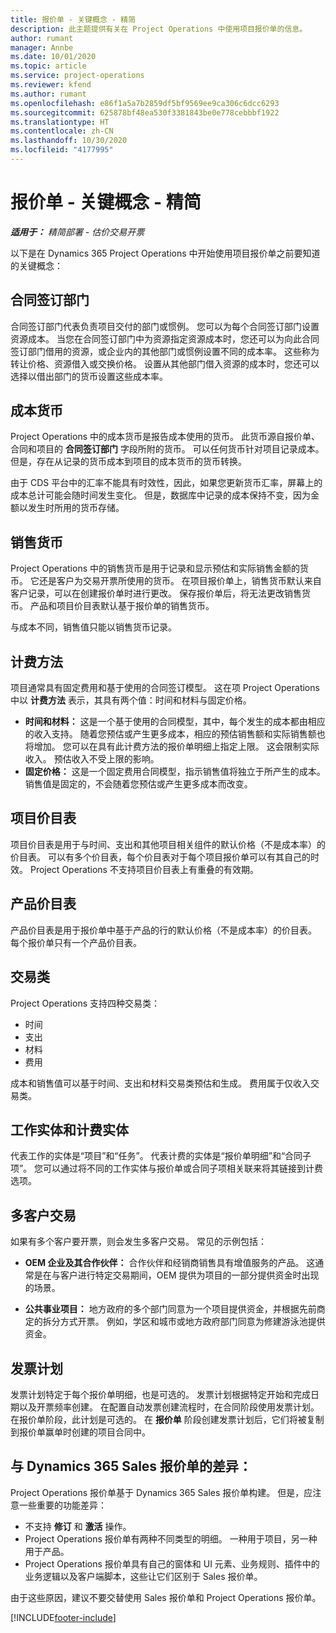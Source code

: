 ```yaml
---
title: 报价单 - 关键概念 - 精简
description: 此主题提供有关在 Project Operations 中使用项目报价单的信息。
author: rumant
manager: Annbe
ms.date: 10/01/2020
ms.topic: article
ms.service: project-operations
ms.reviewer: kfend
ms.author: rumant
ms.openlocfilehash: e86f1a5a7b2859df5bf9569ee9ca306c6dcc6293
ms.sourcegitcommit: 625878bf48ea530f3381843be0e778cebbbf1922
ms.translationtype: HT
ms.contentlocale: zh-CN
ms.lasthandoff: 10/30/2020
ms.locfileid: "4177995"
---
```

# <a name="quotes---key-concepts---lite"></a>报价单 - 关键概念 - 精简

_**适用于：** 精简部署 - 估价交易开票_


以下是在 Dynamics 365 Project Operations 中开始使用项目报价单之前要知道的关键概念：

## <a name="contracting-unit"></a>合同签订部门

合同签订部门代表负责项目交付的部门或惯例。 您可以为每个合同签订部门设置资源成本。 当您在合同签订部门中为资源指定资源成本时，您还可以为向此合同签订部门借用的资源，或企业内的其他部门或惯例设置不同的成本率。 这些称为转让价格、资源借入或交换价格。 设置从其他部门借入资源的成本时，您还可以选择以借出部门的货币设置这些成本率。

## <a name="cost-currency"></a>成本货币

Project Operations 中的成本货币是报告成本使用的货币。 此货币源自报价单、合同和项目的 **合同签订部门** 字段所附的货币。 可以任何货币针对项目记录成本。 但是，存在从记录的货币成本到项目的成本货币的货币转换。

由于 CDS 平台中的汇率不能具有时效性，因此，如果您更新货币汇率，屏幕上的成本总计可能会随时间发生变化。 但是，数据库中记录的成本保持不变，因为金额以发生时所用的货币存储。

## <a name="sales-currency"></a>销售货币

Project Operations 中的销售货币是用于记录和显示预估和实际销售金额的货币。 它还是客户为交易开票所使用的货币。 在项目报价单上，销售货币默认来自客户记录，可以在创建报价单时进行更改。 保存报价单后，将无法更改销售货币。 产品和项目价目表默认基于报价单的销售货币。

与成本不同，销售值只能以销售货币记录。

## <a name="billing-method"></a>计费方法

项目通常具有固定费用和基于使用的合同签订模型。 这在项 Project Operations 中以 **计费方法** 表示，其具有两个值：时间和材料与固定价格。

- **时间和材料：** 这是一个基于使用的合同模型，其中，每个发生的成本都由相应的收入支持。 随着您预估或产生更多成本，相应的预估销售额和实际销售额也将增加。 您可以在具有此计费方法的报价单明细上指定上限。 这会限制实际收入。 预估收入不受上限的影响。
- **固定价格：** 这是一个固定费用合同模型，指示销售值将独立于所产生的成本。 销售值是固定的，不会随着您预估或产生更多成本而改变。

## <a name="project-price-lists"></a>项目价目表

项目价目表是用于与时间、支出和其他项目相关组件的默认价格（不是成本率）的价目表。 可以有多个价目表，每个价目表对于每个项目报价单可以有其自己的时效。 Project Operations 不支持项目价目表上有重叠的有效期。

## <a name="product-price-lists"></a>产品价目表

产品价目表是用于报价单中基于产品的行的默认价格（不是成本率）的价目表。 每个报价单只有一个产品价目表。

## <a name="transaction-classes"></a>交易类

Project Operations 支持四种交易类：

- 时间
- 支出
- 材料
- 费用

成本和销售值可以基于时间、支出和材料交易类预估和生成。 费用属于仅收入交易类。

## <a name="work-entities-and-billing-entities"></a>工作实体和计费实体

代表工作的实体是“项目”和“任务”。 代表计费的实体是“报价单明细”和“合同子项”。 您可以通过将不同的工作实体与报价单或合同子项相关联来将其链接到计费选项。

## <a name="multi-customer-deals"></a>多客户交易

如果有多个客户要开票，则会发生多客户交易。 常见的示例包括：

- **OEM 企业及其合作伙伴：** 合作伙伴和经销商销售具有增值服务的产品。 这通常是在与客户进行特定交易期间，OEM 提供为项目的一部分提供资金时出现的场景。 

- **公共事业项目：** 地方政府的多个部门同意为一个项目提供资金，并根据先前商定的拆分方式开票。 例如，学区和城市或地方政府部门同意为修建游泳池提供资金。

## <a name="invoice-schedules"></a>发票计划

发票计划特定于每个报价单明细，也是可选的。 发票计划根据特定开始和完成日期以及开票频率创建。 在配置自动发票创建流程时，在合同阶段使用发票计划。 在报价单阶段，此计划是可选的。 在 **报价单** 阶段创建发票计划后，它们将被复制到报价单赢单时创建的项目合同中。

## <a name="changes-from-dynamics-365-sales-quote"></a>与 Dynamics 365 Sales 报价单的差异：

Project Operations 报价单基于 Dynamics 365 Sales 报价单构建。 但是，应注意一些重要的功能差异：

- 不支持 **修订** 和 **激活** 操作。
- Project Operations 报价单有两种不同类型的明细。 一种用于项目，另一种用于产品。
- Project Operations 报价单具有自己的窗体和 UI 元素、业务规则、插件中的业务逻辑以及客户端脚本，这些让它们区别于 Sales 报价单。

由于这些原因，建议不要交替使用 Sales 报价单和 Project Operations 报价单。


[!INCLUDE[footer-include](../../includes/footer-banner.md)]